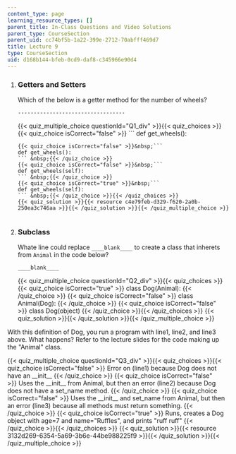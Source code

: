 ```yaml
---
content_type: page
learning_resource_types: []
parent_title: In-Class Questions and Video Solutions
parent_type: CourseSection
parent_uid: cc74bf5b-1a22-399e-2712-70abfff469d7
title: Lecture 9
type: CourseSection
uid: d168b144-bfeb-0cd9-daf8-c345966e90d4
---
```


1.  ### Getters and Setters
    
      
    
    Which of the below is a getter method for the number of wheels?
    
    ```
    ----------------------------------
    ```
    
    {{< quiz_multiple_choice questionId="Q1_div" >}}{{< quiz_choices >}}{{< quiz_choice isCorrect="false" >}}&nbsp;```
    def get_wheels():
    ``` &nbsp;{{< /quiz_choice >}}
    {{< quiz_choice isCorrect="false" >}}&nbsp;```
    def get_wheels():
    ``` &nbsp;{{< /quiz_choice >}}
    {{< quiz_choice isCorrect="false" >}}&nbsp;```
    def get_wheels(self):
    ``` &nbsp;{{< /quiz_choice >}}
    {{< quiz_choice isCorrect="true" >}}&nbsp;```
    def get_wheels(self):
    ``` &nbsp;{{< /quiz_choice >}}{{< /quiz_choices >}}
    {{< quiz_solution >}}{{< resource c4e79feb-d329-f620-2a0b-250ea3c746aa >}}{{< /quiz_solution >}}{{< /quiz_multiple_choice >}}
  
3.  ### Subclass
    
      
    
    Whate line could replace `____blank____` to create a class that inherets from `Animal` in the code below?
    
    ```
    ____blank____
    ```
    
    {{< quiz_multiple_choice questionId="Q2_div" >}}{{< quiz_choices >}}{{< quiz_choice isCorrect="true" >}}&nbsp;class Dog(Animal):&nbsp;{{< /quiz_choice >}}
    {{< quiz_choice isCorrect="false" >}}&nbsp;class Animal(Dog):&nbsp;{{< /quiz_choice >}}
    {{< quiz_choice isCorrect="false" >}}&nbsp;class Dog(object)&nbsp;{{< /quiz_choice >}}{{< /quiz_choices >}}
    {{< quiz_solution >}}{{< /quiz_solution >}}{{< /quiz_multiple_choice >}}
    
  

With this definition of Dog, you run a program with line1, line2, and line3 above. What happens? Refer to the lecture slides for the code making up the "Animal" class.

{{< quiz_multiple_choice questionId="Q3_div" >}}{{< quiz_choices >}}{{< quiz_choice isCorrect="false" >}}&nbsp;Error on (line1) because Dog does not have an \_\_init\_\_&nbsp;{{< /quiz_choice >}}
{{< quiz_choice isCorrect="false" >}}&nbsp;Uses the \_\_init\_\_ from Animal, but then an error (line2) because Dog does not have a set\_name method.&nbsp;{{< /quiz_choice >}}
{{< quiz_choice isCorrect="false" >}}&nbsp;Uses the \_\_init\_\_ and set\_name from Animal, but then an error (line3) because all methods must return something.&nbsp;{{< /quiz_choice >}}
{{< quiz_choice isCorrect="true" >}}&nbsp;Runs, creates a Dog object with age=7 and name="Ruffles", and prints "ruff ruff"&nbsp;{{< /quiz_choice >}}{{< /quiz_choices >}}
{{< quiz_solution >}}{{< resource 3132d269-6354-5a69-3b6e-44be988225f9 >}}{{< /quiz_solution >}}{{< /quiz_multiple_choice >}}